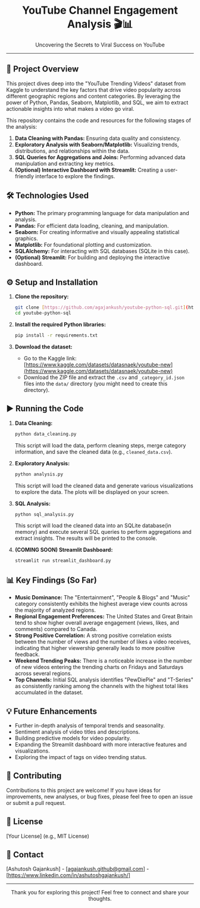 <div align="center">
  <h1>YouTube Channel Engagement Analysis 🎬📊</h1>
  <p>Uncovering the Secrets to Viral Success on YouTube</p>
</div>

---

## 🚀 Project Overview

This project dives deep into the "YouTube Trending Videos" dataset from Kaggle to understand the key factors that drive video popularity across different geographic regions and content categories. By leveraging the power of Python, Pandas, Seaborn, Matplotlib, and SQL, we aim to extract actionable insights into what makes a video go viral.

This repository contains the code and resources for the following stages of the analysis:

1.  **Data Cleaning with Pandas:** Ensuring data quality and consistency.
2.  **Exploratory Analysis with Seaborn/Matplotlib:** Visualizing trends, distributions, and relationships within the data.
3.  **SQL Queries for Aggregations and Joins:** Performing advanced data manipulation and extracting key metrics.
4.  **(Optional) Interactive Dashboard with Streamlit:** Creating a user-friendly interface to explore the findings.

## 🛠️ Technologies Used

* **Python:** The primary programming language for data manipulation and analysis.
* **Pandas:** For efficient data loading, cleaning, and manipulation.
* **Seaborn:** For creating informative and visually appealing statistical graphics.
* **Matplotlib:** For foundational plotting and customization.
* **SQLAlchemy:** For interacting with SQL databases (SQLite in this case).
* **(Optional) Streamlit:** For building and deploying the interactive dashboard.

## ⚙️ Setup and Installation

1.  **Clone the repository:**
    ```bash
    git clone [https://github.com/agajankush/youtube-python-sql.git](https://github.com/agajankush/youtube-python-sql.git)
    cd youtube-python-sql
    ```

2.  **Install the required Python libraries:**
    ```bash
    pip install -r requirements.txt
    ```

3.  **Download the dataset:**
    * Go to the Kaggle link: [https://www.kaggle.com/datasets/datasnaek/youtube-new](https://www.kaggle.com/datasets/datasnaek/youtube-new)
    * Download the ZIP file and extract the `.csv` and `_category_id.json` files into the `data/` directory (you might need to create this directory).

## ▶️ Running the Code

1.  **Data Cleaning:**
    ```bash
    python data_cleaning.py
    ```
    This script will load the data, perform cleaning steps, merge category information, and save the cleaned data (e.g., `cleaned_data.csv`).

2.  **Exploratory Analysis:**
    ```bash
    python analysis.py
    ```
    This script will load the cleaned data and generate various visualizations to explore the data. The plots will be displayed on your screen.

3.  **SQL Analysis:**
    ```bash
    python sql_analysis.py
    ```
    This script will load the cleaned data into an SQLite database(in memory) and execute several SQL queries to perform aggregations and extract insights. The results will be printed to the console.

4.  **(COMING SOON) Streamlit Dashboard:**
    ```bash
    streamlit run streamlit_dashboard.py
    ```

## 📊 Key Findings (So Far)

* **Music Dominance:** The "Entertainment", "People & Blogs" and "Music" category consistently exhibits the highest average view counts across the majority of analyzed regions.
* **Regional Engagement Preferences:** The United States and Great Britain tend to show higher overall average engagement (views, likes, and comments) compared to Canada.
* **Strong Positive Correlation:** A strong positive correlation exists between the number of views and the number of likes a video receives, indicating that higher viewership generally leads to more positive feedback.
* **Weekend Trending Peaks:** There is a noticeable increase in the number of new videos entering the trending charts on Fridays and Saturdays across several regions.
* **Top Channels:** Initial SQL analysis identifies "PewDiePie" and "T-Series" as consistently ranking among the channels with the highest total likes accumulated in the dataset.

## 💡 Future Enhancements

* Further in-depth analysis of temporal trends and seasonality.
* Sentiment analysis of video titles and descriptions.
* Building predictive models for video popularity.
* Expanding the Streamlit dashboard with more interactive features and visualizations.
* Exploring the impact of tags on video trending status.

## 🙌 Contributing

Contributions to this project are welcome! If you have ideas for improvements, new analyses, or bug fixes, please feel free to open an issue or submit a pull request.

## 📄 License

[Your License] (e.g., MIT License)

## 📧 Contact

[Ashutosh Gajankush] - [agajankush.github@gmail.com] - [https://www.linkedin.com/in/ashutoshgajankush/]

---

<div align="center">
  <p>Thank you for exploring this project! Feel free to connect and share your thoughts.</p>
</div>
